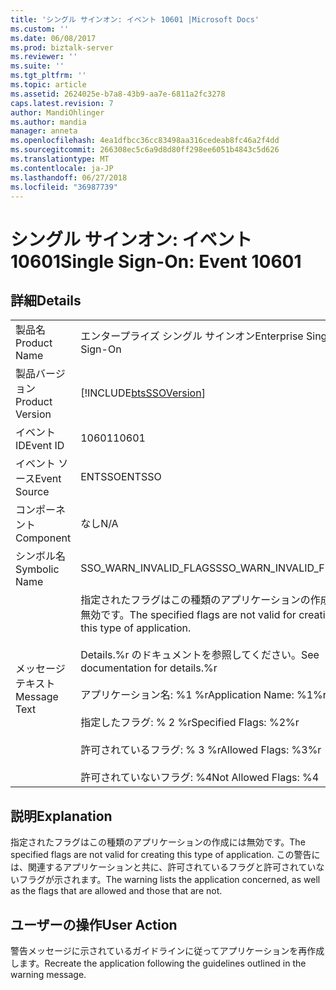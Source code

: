 ```yaml
---
title: 'シングル サインオン: イベント 10601 |Microsoft Docs'
ms.custom: ''
ms.date: 06/08/2017
ms.prod: biztalk-server
ms.reviewer: ''
ms.suite: ''
ms.tgt_pltfrm: ''
ms.topic: article
ms.assetid: 2624025e-b7a8-43b9-aa7e-6811a2fc3278
caps.latest.revision: 7
author: MandiOhlinger
ms.author: mandia
manager: anneta
ms.openlocfilehash: 4ea1dfbcc36cc83498aa316cedeab8fc46a2f4dd
ms.sourcegitcommit: 266308ec5c6a9d8d80ff298ee6051b4843c5d626
ms.translationtype: MT
ms.contentlocale: ja-JP
ms.lasthandoff: 06/27/2018
ms.locfileid: "36987739"
---
```

# <a name="single-sign-on-event-10601"></a><span data-ttu-id="bc037-102">シングル サインオン: イベント 10601</span><span class="sxs-lookup"><span data-stu-id="bc037-102">Single Sign-On: Event 10601</span></span>
## <a name="details"></a><span data-ttu-id="bc037-103">詳細</span><span class="sxs-lookup"><span data-stu-id="bc037-103">Details</span></span>  
  
|                 |                                                                                                                                                                                                                                                              |
|-----------------|--------------------------------------------------------------------------------------------------------------------------------------------------------------------------------------------------------------------------------------------------------------|
|  <span data-ttu-id="bc037-104">製品名</span><span class="sxs-lookup"><span data-stu-id="bc037-104">Product Name</span></span>   |                                                                                                                  <span data-ttu-id="bc037-105">エンタープライズ シングル サインオン</span><span class="sxs-lookup"><span data-stu-id="bc037-105">Enterprise Single Sign-On</span></span>                                                                                                                   |
| <span data-ttu-id="bc037-106">製品バージョン</span><span class="sxs-lookup"><span data-stu-id="bc037-106">Product Version</span></span> |                                                                                                  [!INCLUDE[btsSSOVersion](../includes/btsssoversion-md.md)]                                                                                                  |
|    <span data-ttu-id="bc037-107">イベント ID</span><span class="sxs-lookup"><span data-stu-id="bc037-107">Event ID</span></span>     |                                                                                                                            <span data-ttu-id="bc037-108">10601</span><span class="sxs-lookup"><span data-stu-id="bc037-108">10601</span></span>                                                                                                                             |
|  <span data-ttu-id="bc037-109">イベント ソース</span><span class="sxs-lookup"><span data-stu-id="bc037-109">Event Source</span></span>   |                                                                                                                            <span data-ttu-id="bc037-110">ENTSSO</span><span class="sxs-lookup"><span data-stu-id="bc037-110">ENTSSO</span></span>                                                                                                                            |
|    <span data-ttu-id="bc037-111">コンポーネント</span><span class="sxs-lookup"><span data-stu-id="bc037-111">Component</span></span>    |                                                                                                                             <span data-ttu-id="bc037-112">なし</span><span class="sxs-lookup"><span data-stu-id="bc037-112">N/A</span></span>                                                                                                                              |
|  <span data-ttu-id="bc037-113">シンボル名</span><span class="sxs-lookup"><span data-stu-id="bc037-113">Symbolic Name</span></span>  |                                                                                                                    <span data-ttu-id="bc037-114">SSO_WARN_INVALID_FLAGS</span><span class="sxs-lookup"><span data-stu-id="bc037-114">SSO_WARN_INVALID_FLAGS</span></span>                                                                                                                    |
|  <span data-ttu-id="bc037-115">メッセージ テキスト</span><span class="sxs-lookup"><span data-stu-id="bc037-115">Message Text</span></span>   | <span data-ttu-id="bc037-116">指定されたフラグはこの種類のアプリケーションの作成には無効です。</span><span class="sxs-lookup"><span data-stu-id="bc037-116">The specified flags are not valid for creating this type of application.</span></span><br /><br /> <span data-ttu-id="bc037-117">Details.%r のドキュメントを参照してください。</span><span class="sxs-lookup"><span data-stu-id="bc037-117">See documentation for details.%r</span></span><br /><br /> <span data-ttu-id="bc037-118">アプリケーション名: %1 %r</span><span class="sxs-lookup"><span data-stu-id="bc037-118">Application Name: %1%r</span></span><br /><br /> <span data-ttu-id="bc037-119">指定したフラグ: % 2 %r</span><span class="sxs-lookup"><span data-stu-id="bc037-119">Specified Flags: %2%r</span></span><br /><br /> <span data-ttu-id="bc037-120">許可されているフラグ: % 3 %r</span><span class="sxs-lookup"><span data-stu-id="bc037-120">Allowed Flags: %3%r</span></span><br /><br /> <span data-ttu-id="bc037-121">許可されていないフラグ: %4</span><span class="sxs-lookup"><span data-stu-id="bc037-121">Not Allowed Flags: %4</span></span> |
  
## <a name="explanation"></a><span data-ttu-id="bc037-122">説明</span><span class="sxs-lookup"><span data-stu-id="bc037-122">Explanation</span></span>  
 <span data-ttu-id="bc037-123">指定されたフラグはこの種類のアプリケーションの作成には無効です。</span><span class="sxs-lookup"><span data-stu-id="bc037-123">The specified flags are not valid for creating this type of application.</span></span> <span data-ttu-id="bc037-124">この警告には、関連するアプリケーションと共に、許可されているフラグと許可されていないフラグが示されます。</span><span class="sxs-lookup"><span data-stu-id="bc037-124">The warning lists the application concerned, as well as the flags that are allowed and those that are not.</span></span>  
  
## <a name="user-action"></a><span data-ttu-id="bc037-125">ユーザーの操作</span><span class="sxs-lookup"><span data-stu-id="bc037-125">User Action</span></span>  
 <span data-ttu-id="bc037-126">警告メッセージに示されているガイドラインに従ってアプリケーションを再作成します。</span><span class="sxs-lookup"><span data-stu-id="bc037-126">Recreate the application following the guidelines outlined in the warning message.</span></span>